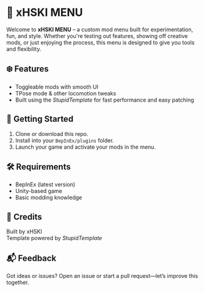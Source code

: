 # 🧊 xHSKI MENU

Welcome to **xHSKI MENU** – a custom mod menu built for experimentation, fun, and style. Whether you're testing out features, showing off creative mods, or just enjoying the process, this menu is designed to give you tools and flexibility.

## ❄️ Features
- Toggleable mods with smooth UI
- TPose mode & other locomotion tweaks
- Built using the *StupidTemplate* for fast performance and easy patching

## 🚀 Getting Started
1. Clone or download this repo.
2. Install into your `BepInEx/plugins` folder.
3. Launch your game and activate your mods in the menu.

## 🛠️ Requirements
- BepInEx (latest version)
- Unity-based game
- Basic modding knowledge

## 🙌 Credits
Built by xHSKI  
Template powered by *StupidTemplate*

## 📬 Feedback
Got ideas or issues? Open an issue or start a pull request—let’s improve this together.
